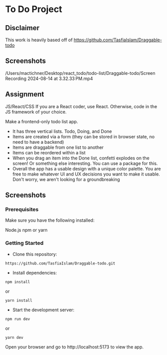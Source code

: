 # To Do Project

## Disclaimer
This work is heavily based off of https://github.com/TasfiaIslam/Draggable-todo

## Screenshots
/Users/mactichner/Desktop/react_todo/todo-list/Draggable-todo/Screen Recording 2024-08-14 at 3.32.33 PM.mp4


## Assignment

JS/React/CSS
If you are a React coder, use React. Otherwise, code in the JS framework of your choice.

Make a frontend-only todo list app.
* It has three vertical lists. Todo, Doing, and Done
* Items are created via a form (they can be stored in browser state, no need to have
a backend)
* Items are draggable from one list to another
* Items can be reordered within a list
* When you drag an item into the Done list, confetti explodes on the screen! Or
something else interesting. You can use a package for this.
* Overall the app has a usable design with a unique color palette. You are free to
make whatever UI and UX decisions you want to make it usable. Don't worry, we
aren't looking for a groundbreaking

## Screenshots


### Prerequisites

Make sure you have the following installed:

Node.js
npm or yarn

### Getting Started

- Clone this repository:

```shell
https://github.com/TasfiaIslam/Draggable-todo.git
```

- Install dependencies:

```shell
npm install
```

or

```shell
yarn install
```

- Start the development server:

```shell
npm run dev
```

or

```shell
yarn dev
```

Open your browser and go to http://localhost:5173 to view the app.
